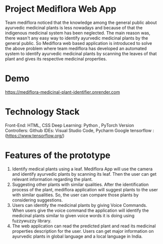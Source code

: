 # Project Mediflora Web App
Team mediflora noticed that the knowledge among the general public about ayurvedic medicinal plants is less nowadays and because of that the indigenous medicinal system has been neglected. The main reason was, there wasn't any easy way to identify ayurvedic medicinal plants by the general public. So Mediflora web based application is introduced to solve the above problem where team mediflora has developed an automated system to identify ayurvedic medicinal plants by scanning the leaves of that plant and gives its respective medicinal properties.

# Demo
https://mediflora-medicinal-plant-identifier.onrender.com

# Technology Stack
Front-End: HTML, CSS
Deep Learning: Python , PyTorch
Version Controllers: Github
IDEs: Visual Studio Code, Pycharm
Google tensorflow : (https://www.tensorflow.org/)

# Features of the prototype
1. Identify medical plants using a leaf.
   Mediflora App will use the camera and identify ayurvedic plants by scanning its leaf. Then the user can get relevant information regarding the plant.
2. Suggesting other plants with similar qualities.
 After the identification process of the plant, mediflora application will suggest plants to the user with similar qualities. So, the user can compare those plants by considering suggestions.
3. Users can identify the medicinal plants by giving Voice Commands.
 When users give the voice command the application will identify the medicinal plants similar to given voice words it is doing using fuzzywuzzy library.
4. The web application can read the predicted plant and read its medicinal properties description for the user.
 Users can get major information on ayurvedic plants in global language and a local language in India.
